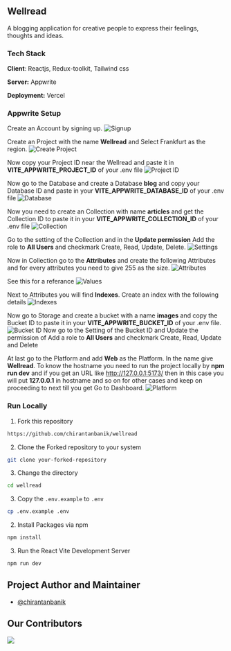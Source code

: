 ## Wellread
A blogging application for creative people to express their feelings, thoughts and ideas.

### Tech Stack
**Client**: Reactjs, Redux-toolkit, Tailwind css 

**Server:** Appwrite

**Deployment:** Vercel


### Appwrite Setup
Create an Account by signing up.
![Signup](https://github.com/chirantanbanik/wellread/assets/71392444/01540c55-5211-4762-94b3-524390ae2007)


Create an Project with the name **Wellread** and Select Frankfurt as the region.
![Create Project](https://github.com/chirantanbanik/wellread/assets/71392444/940d2b4c-cf89-4972-af89-19485716c967)

 
Now copy your Project ID near the Wellread and paste it in **VITE_APPWRITE_PROJECT_ID** of your .env file
![Project ID](https://github.com/chirantanbanik/wellread/assets/71392444/ed4e4f34-22fa-4baa-a2ab-6d47ddc1752f)


Now go to the Database and create a Database **blog** and copy your Database ID and paste in your **VITE_APPWRITE_DATABASE_ID** of your .env file
![Database](https://github.com/chirantanbanik/wellread/assets/71392444/b0202409-9311-472d-8807-90ec3610bb18)


Now you need to create an Collection with name **articles** and get the Collection ID to paste it in your **VITE_APPWRITE_COLLECTION_ID** of your .env file
![Collection](https://github.com/chirantanbanik/wellread/assets/71392444/02369e8c-c293-467f-a988-6c5290cf5262)

Go to the setting of the Collection and in the **Update permission** Add the role to **All Users** and checkmark Create, Read, Update, Delete.
![Settings](https://github.com/chirantanbanik/wellread/assets/71392444/6aa7aa45-bc32-49a3-b252-51f15c5b3a71)


Now in Collection go to the **Attributes** and create the following Attributes and for every attributes you need to give 255 as the size.
![Attributes](https://github.com/chirantanbanik/wellread/assets/71392444/447146d5-e0f0-47dc-a4e3-336c9132d721)

See this for a referance
![Values](https://github.com/chirantanbanik/wellread/assets/71392444/53abcf82-084b-4160-b68e-1184fa15955f)


Next to Attributes you will find **Indexes**. Create an index with the following details
![Indexes](https://github.com/chirantanbanik/wellread/assets/71392444/00edb20c-7d46-4244-9644-09f16ca4c8f7)


Now go to Storage and create a bucket with a name **images** and copy the Bucket ID to paste it in your **VITE_APPWRITE_BUCKET_ID** of your .env file.
![Bucket ID](https://github.com/chirantanbanik/wellread/assets/71392444/0f030505-6cd2-46aa-8bda-151d3affddf0)
Now go to the Setting of the Bucket ID and Update the permission of Add a role to **All Users** and checkmark Create, Read, Update and Delete

At last go to the Platform and add **Web** as the Platform. In the name give **Wellread**. 
To know the hostname you need to run the project locally by **npm run dev** and if you get an URL like http://127.0.0.1:5173/ then in this case you will put **127.0.0.1** in hostname and so on for other cases and keep on proceeding to next till you get Go to Dashboard.
![Platform](https://github.com/chirantanbanik/wellread/assets/71392444/b6d422a0-b4fd-4d30-8354-2cb71444f584)


### Run Locally
1. Fork this repository

```bash
https://github.com/chirantanbanik/wellread
```

2. Clone the Forked repository to your system

```bash
git clone your-forked-repository
```

3. Change the directory 

```bash
cd wellread
```

3. Copy the `.env.example` to `.env`

```bash
cp .env.example .env
```

2. Install Packages via npm

```bash
npm install
```

3. Run the React Vite Development Server

```bash
npm run dev
```

## Project Author and Maintainer
- [@chirantanbanik](https://www.linkedin.com/in/chirantanbanik/)

## Our Contributors
<a href="https://github.com/chirantanbanik/Wellread/graphs/contributors">
  <img src="https://contrib.rocks/image?repo=chirantanbanik/Wellread" />
</a>

